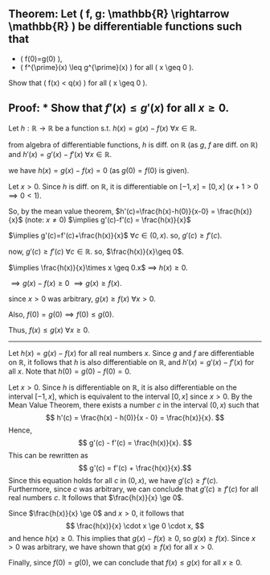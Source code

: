 ## Theorem: Let \( f, g: \mathbb{R} \rightarrow \mathbb{R} \) be differentiable functions such that

- \( f(0)=g(0) \),
- \( f^{\prime}(x) \leq g^{\prime}(x) \) for all \( x \geq 0 \).

Show that \( f(x) < q(x) \) for all \( x \geq 0 \).


## Proof: * Show that $f'(x)\leq g'(x)$ for all $x\geq 0$. 

Let $h:\mathbb{R} \longrightarrow \mathbb{R}$ be a function s.t. $h(x)=g(x)-f(x)$
$\forall x \in \mathbb{R}$.

from algebra of differentiable functions, $h$ is diff. on $\mathbb{R}$ (as $g$, $f$ are diff. on $\mathbb{R}$) and $h'(x)=g'(x)-f'(x)$
$\forall x \in \mathbb{R}$. 

we have $h(x)=g(x)-f(x)=0$ (as $g(0)=f(0)$
is given).

Let $x>0$. Since $h$ is diff. on $\mathbb{R}$, it is differentiable on $[-1,x] = [0,x]$  ($x+1>0 \implies 0<1$).

So, by the mean value theorem, 
$h'(c)=\frac{h(x)-h(0)}{x-0} = \frac{h(x)}{x}$ (note: $x\neq 0$)
$\implies g'(c)-f'(c) = \frac{h(x)}{x}$

$\implies g'(c)=f'(c)+\frac{h(x)}{x}$ $\forall c \in (0,x)$. so, $g'(c)\geq f'(c)$.

now, $g'(c)\geq f'(c)$ $\forall c\in \mathbb{R}$. so, $\frac{h(x)}{x}\geq 0$.

$\implies \frac{h(x)}{x}\times x \geq 0.x$ $\implies$ $h(x)\geq 0$.

$\implies g(x)-f(x)\geq 0$
$\implies g(x)\geq f(x)$.

since $x>0$ was arbitrary, $g(x)\geq f(x)$
$\forall x>0$.


Also,
$f(0)=g(0) \implies f(0)\leq g(0)$.

Thus,
$f(x)\leq g(x)$ $\forall x \geq 0$.

---

Let $h(x) = g(x) - f(x)$ for all real numbers $x$. Since $g$ and $f$ are differentiable on $\mathbb{R}$, it follows that $h$ is also differentiable on $\mathbb{R}$, and $h'(x) = g'(x) - f'(x)$ for all $x$. Note that $h(0) = g(0) - f(0) = 0$. 

Let $x > 0$. Since $h$ is differentiable on $\mathbb{R}$, it is also differentiable on the interval $[-1, x]$, which is equivalent to the interval $[0, x]$ since $x > 0$.  By the Mean Value Theorem, there exists a number $c$ in the interval $(0, x)$ such that
$$ h'(c) = \frac{h(x) - h(0)}{x - 0} = \frac{h(x)}{x}. $$
Hence,
$$ g'(c) - f'(c) = \frac{h(x)}{x}. $$
This can be rewritten as
$$ g'(c) = f'(c) + \frac{h(x)}{x}.$$
Since this equation holds for all $c$ in $(0, x)$, we have $g'(c) \ge f'(c)$.  Furthermore, since $c$ was arbitrary, we can conclude that $g'(c) \ge f'(c)$ for all real numbers $c$.  It follows that $\frac{h(x)}{x} \ge 0$. 

Since $\frac{h(x)}{x} \ge 0$ and $x > 0$, it follows that
$$ \frac{h(x)}{x} \cdot x \ge 0 \cdot x, $$
and hence $h(x) \ge 0$. This implies that $g(x) - f(x) \ge 0$, so $g(x) \ge f(x)$.  Since $x > 0$ was arbitrary, we have shown that $g(x) \ge f(x)$ for all $x > 0$.

Finally, since $f(0) = g(0)$, we can conclude that $f(x) \le g(x)$ for all $x \ge 0$. 
